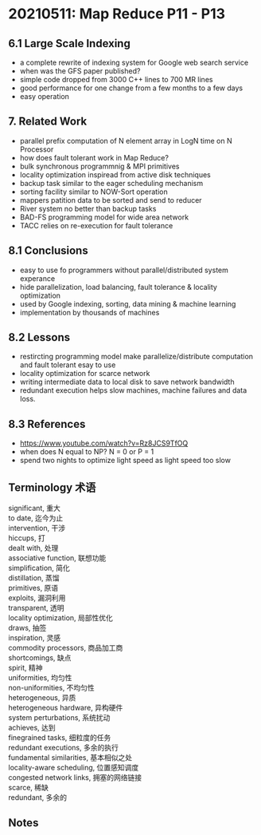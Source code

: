 # 20210511: Map Reduce P11 - P13  
    
## 6.1 Large Scale Indexing    
- a complete rewrite of indexing system for Google web search service  
- when was the GFS paper published?  
- simple code dropped from 3000 C++ lines to 700 MR lines  
- good performance for one change from a few months to a few days  
- easy operation  
  
## 7. Related Work  
- parallel prefix computation of N element array in LogN time on N Processor  
- how does fault tolerant work in Map Reduce?  
- bulk synchronous programmnig & MPI primitives  
- locality optimization inspiread from active disk techniques  
- backup task similar to the eager scheduling mechanism  
- sorting facility similar to NOW-Sort operation  
- mappers patition data to be sorted and send to reducer  
- River system no better than backup tasks  
- BAD-FS programming model for wide area network  
- TACC relies on re-execution for fault tolerance  
  
## 8.1 Conclusions  
- easy to use fo programmers without parallel/distributed system experance  
- hide parallelization, load balancing, fault tolerance & locality optimization  
- used by Google indexing, sorting, data mining & machine learning  
- implementation by thousands of machines  
  
## 8.2 Lessons  
- restircting programming model make parallelize/distribute computation and fault tolerant esay to use  
- locality optimization for scarce network  
- writing intermediate data to local disk to save network bandwidth  
- redundant execution helps slow machines, machine failures and data loss.  
  
## 8.3 References  
- https://www.youtube.com/watch?v=Rz8JCS9TfOQ  
- when does N equal to NP? N = 0 or P = 1  
- spend two nights to optimize light speed as light speed too slow  
  
## Terminology 术语    
significant, 重大  
to date, 迄今为止  
intervention, 干涉  
hiccups, 打  
dealt with, 处理  
associative function, 联想功能  
simplification, 简化  
distillation, 蒸馏  
primitives, 原语  
exploits, 漏洞利用  
transparent, 透明  
locality optimization, 局部性优化  
draws, 抽签  
inspiration, 灵感  
commodity processors, 商品加工商  
shortcomings, 缺点  
spirit, 精神  
uniformities, 均匀性  
non-uniformities, 不均匀性  
heterogeneous, 异质  
heterogeneous hardware, 异构硬件  
system perturbations, 系统扰动  
achieves, 达到  
finegrained tasks, 细粒度的任务  
redundant executions, 多余的执行  
fundamental similarities, 基本相似之处  
locality-aware scheduling, 位置感知调度  
congested network links, 拥塞的网络链接  
scarce, 稀缺  
redundant, 多余的  
  
  
## Notes    
  
    
    
    
    
    